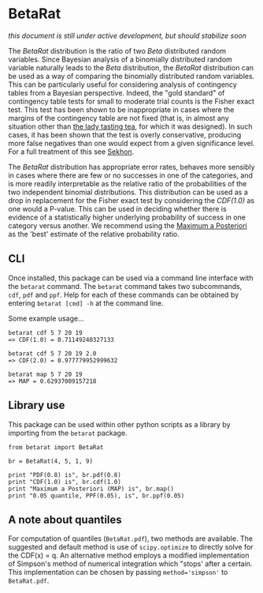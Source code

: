 # BetaRat

_this document is still under active development, but should stabilize soon_

The _BetaRat_ distribution is the ratio of two _Beta_ distributed random variables.
Since Bayesian analysis of a binomially distributed random variable naturally leads to the _Beta_ distribution, the _BetaRat_ distribution can be used as a way of comparing the binomially distributed random variables.
This can be particularly useful for considering analysis of contingency tables from a Bayesian perspective.
Indeed, the "gold standard" of contingency table tests for small to moderate trial counts is the Fisher exact test.
This test has been shown to be inappropriate in cases where the margins of the contingency table are not fixed (that is, in almost any situation other than [the lady tasting tea](http://en.wikipedia.org/wiki/Lady_tasting_tea), for which it was designed).
In such cases, it has been shown that the test is overly conservative, producing more false negatives than one would expect from a given significance level.
For a full treatment of this see [Sekhon](http://polmeth.wustl.edu/media/Paper/SekhonFisherTest.pdf).

The _BetaRat_ distribution has appropriate error rates, behaves more sensibly in cases where there are few or no successes in one of the categories, and is more readily interpretable as the relative ratio of the probabilities of the two independent binomial distributions.
This distribution can be used as a drop in replacement for the Fisher exact test by considering the _CDF(1.0)_ as one would a P-value.
This can be used in deciding whether there is evidence of a statistically higher underlying probability of success in one category versus another.
We recommend using the [Maximum a Posteriori](http://en.wikipedia.org/wiki/Maximum_a_posteriori_estimation) as the 'best' estimate of the relative probability ratio.


## CLI

Once installed, this package can be used via a command line interface with the `betarat` command.
The `betarat` command takes two subcommands, `cdf`, `pdf` and `ppf`.
Help for each of these commands can be obtained by entering `betarat [cmd] -h` at the command line.

Some example usage...

    betarat cdf 5 7 20 19
    => CDF(1.0) = 0.71149240327133

    betarat cdf 5 7 20 19 2.0
    => CDF(2.0) = 0.977779952999632

    betarat map 5 7 20 19
    => MAP = 0.62937009157218


## Library use

This package can be used within other python scripts as a library by importing from the `betarat` package.

    from betarat import BetaRat

    br = BetaRat(4, 5, 1, 9)

    print "PDF(0.8) is", br.pdf(0.8)
    print "CDF(1.0) is", br.cdf(1.0)
    print "Maximum a Posteriori (MAP) is", br.map()
    print "0.05 quantile, PPF(0.05), is", br.ppf(0.05)


## A note about quantiles

For computation of quantiles (`BetaRat.pdf`), two methods are available.
The suggested and default method is use of `scipy.optimize` to directly solve for the CDF(x) = q.
An alternative method employs a modified implementation of Simpson's method of numerical integration which "stops' after a certain.
This implementation can be chosen by passing `method='simpson'` to `BetaRat.pdf`.

